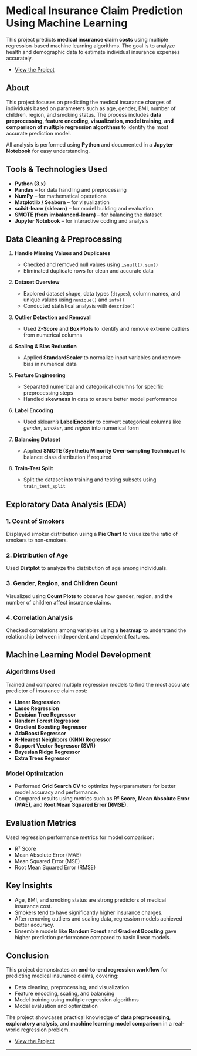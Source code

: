 # Medical Insurance Claim Prediction Using Machine Learning

This project predicts **medical insurance claim costs** using multiple regression-based machine learning algorithms. The goal is to analyze health and demographic data to estimate individual insurance expenses accurately.

* <a href="https://github.com/Dharani1202/Medical_Insurance_claim_Prediction_using---Machine_Learning/blob/main/ML_Medical%20Insurance_Project.ipynb"> View the Project </a>

## About

This project focuses on predicting the medical insurance charges of individuals based on parameters such as age, gender, BMI, number of children, region, and smoking status.
The process includes **data preprocessing, feature encoding, visualization, model training, and comparison of multiple regression algorithms** to identify the most accurate prediction model.

All analysis is performed using **Python** and documented in a **Jupyter Notebook** for easy understanding.

## Tools & Technologies Used

* **Python (3.x)**
* **Pandas** – for data handling and preprocessing
* **NumPy** – for mathematical operations
* **Matplotlib / Seaborn** – for visualization
* **scikit-learn (sklearn)** – for model building and evaluation
* **SMOTE (from imbalanced-learn)** – for balancing the dataset
* **Jupyter Notebook** – for interactive coding and analysis

## Data Cleaning & Preprocessing

1. **Handle Missing Values and Duplicates**

   * Checked and removed null values using `isnull().sum()`
   * Eliminated duplicate rows for clean and accurate data

2. **Dataset Overview**

   * Explored dataset shape, data types (`dtypes`), column names, and unique values using `nunique()` and `info()`
   * Conducted statistical analysis with `describe()`

3. **Outlier Detection and Removal**

   * Used **Z-Score** and **Box Plots** to identify and remove extreme outliers from numerical columns

4. **Scaling & Bias Reduction**

   * Applied **StandardScaler** to normalize input variables and remove bias in numerical data

5. **Feature Engineering**

   * Separated numerical and categorical columns for specific preprocessing steps
   * Handled **skewness** in data to ensure better model performance

6. **Label Encoding**

   * Used sklearn’s **LabelEncoder** to convert categorical columns like *gender*, *smoker*, and *region* into numerical form

7. **Balancing Dataset**

   * Applied **SMOTE (Synthetic Minority Over-sampling Technique)** to balance class distribution if required

8. **Train-Test Split**

   * Split the dataset into training and testing subsets using `train_test_split`

## Exploratory Data Analysis (EDA)

### 1. Count of Smokers

Displayed smoker distribution using a **Pie Chart** to visualize the ratio of smokers to non-smokers.

### 2. Distribution of Age

Used **Distplot** to analyze the distribution of age among individuals.

### 3. Gender, Region, and Children Count

Visualized using **Count Plots** to observe how gender, region, and the number of children affect insurance claims.

### 4. Correlation Analysis

Checked correlations among variables using a **heatmap** to understand the relationship between independent and dependent features.

## Machine Learning Model Development

### Algorithms Used

Trained and compared multiple regression models to find the most accurate predictor of insurance claim cost:

* **Linear Regression**
* **Lasso Regression**
* **Decision Tree Regressor**
* **Random Forest Regressor**
* **Gradient Boosting Regressor**
* **AdaBoost Regressor**
* **K-Nearest Neighbors (KNN) Regressor**
* **Support Vector Regressor (SVR)**
* **Bayesian Ridge Regressor**
* **Extra Trees Regressor**

### Model Optimization

* Performed **Grid Search CV** to optimize hyperparameters for better model accuracy and performance.
* Compared results using metrics such as **R² Score**, **Mean Absolute Error (MAE)**, and **Root Mean Squared Error (RMSE)**.

## Evaluation Metrics

Used regression performance metrics for model comparison:

* R² Score
* Mean Absolute Error (MAE)
* Mean Squared Error (MSE)
* Root Mean Squared Error (RMSE)

## Key Insights

* Age, BMI, and smoking status are strong predictors of medical insurance cost.
* Smokers tend to have significantly higher insurance charges.
* After removing outliers and scaling data, regression models achieved better accuracy.
* Ensemble models like **Random Forest** and **Gradient Boosting** gave higher prediction performance compared to basic linear models.

## Conclusion

This project demonstrates an **end-to-end regression workflow** for predicting medical insurance claims, covering:

* Data cleaning, preprocessing, and visualization
* Feature encoding, scaling, and balancing
* Model training using multiple regression algorithms
* Model evaluation and optimization

The project showcases practical knowledge of **data preprocessing**, **exploratory analysis**, and **machine learning model comparison** in a real-world regression problem.


* <a href="https://github.com/Dharani1202/Medical_Insurance_claim_Prediction_using---Machine_Learning/blob/main/ML_Medical%20Insurance_Project.ipynb"> View the Project </a>

---


